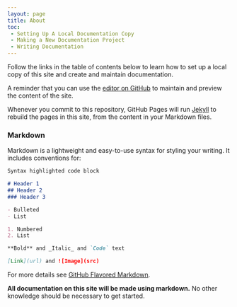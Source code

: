 ```yaml
---
layout: page
title: About
toc:
 - Setting Up A Local Documentation Copy
 - Making a New Documentation Project
 - Writing Documentation
---
```


Follow the links in the table of contents below to learn how to set up a local copy of this site and  create and maintain documentation.

A reminder that you can use the [editor on GitHub](https://github.com/Max-Mobility/RnD/edit/master/README.md) to maintain and preview the content of the site.

Whenever you commit to this repository, GitHub Pages will run [Jekyll](https://jekyllrb.com/) to rebuild the pages in this site, from the content in your Markdown files.

### Markdown

Markdown is a lightweight and easy-to-use syntax for styling your writing. It includes conventions for:

```markdown
Syntax highlighted code block

# Header 1
## Header 2
### Header 3

- Bulleted
- List

1. Numbered
2. List

**Bold** and _Italic_ and `Code` text

[Link](url) and ![Image](src)
```

For more details see [GitHub Flavored Markdown](https://guides.github.com/features/mastering-markdown/).

**All documentation on this site will be made using markdown.** No other knowledge should be necessary to get started.

